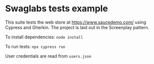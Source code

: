 # Swaglabs tests example 

This suite tests the web store at https://www.saucedemo.com/ using Cypress and Gherkin. The project is laid out in the Screenplay pattern.

To install dependencies: 
`node install` 

To run tests:
`npx cypress run`

User credentials are read from `users.json`